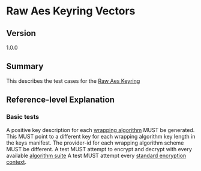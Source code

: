 [//]: # "Copyright Amazon.com Inc. or its affiliates. All Rights Reserved."
[//]: # "SPDX-License-Identifier: CC-BY-SA-4.0"

# Raw Aes Keyring Vectors

## Version

1.0.0

## Summary

This describes the test cases for the [Raw Aes Keyring](../../raw-aes-keyring.md)

## Reference-level Explanation

### Basic tests

A positive key description for each [wrapping algorithm](../../raw-aes-keyring.md#wrapping-algorithm) MUST be generated.
This MUST point to a different key for each wrapping algorithm key length in the keys manifest.
The provider-id for each wrapping algorithm scheme MUST be different.
A test MUST attempt to encrypt and decrypt
with every available [algorithm suite](../../algorithm-suites.md#algorithm-suite-id)
A test MUST attempt every [standard encryption context](./encryption-context.md#standard-encryption-contexts).
